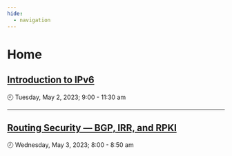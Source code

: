 ```yaml
---
hide:
  - navigation
---
```


# Home

## [Introduction to IPv6](ipv6/index.md)
:clock9: Tuesday, May 2, 2023; 9:00 - 11:30 am

---

## [Routing Security — BGP, IRR, and RPKI](routing-security/index.md)
:clock8: Wednesday, May 3, 2023; 8:00 - 8:50 am
